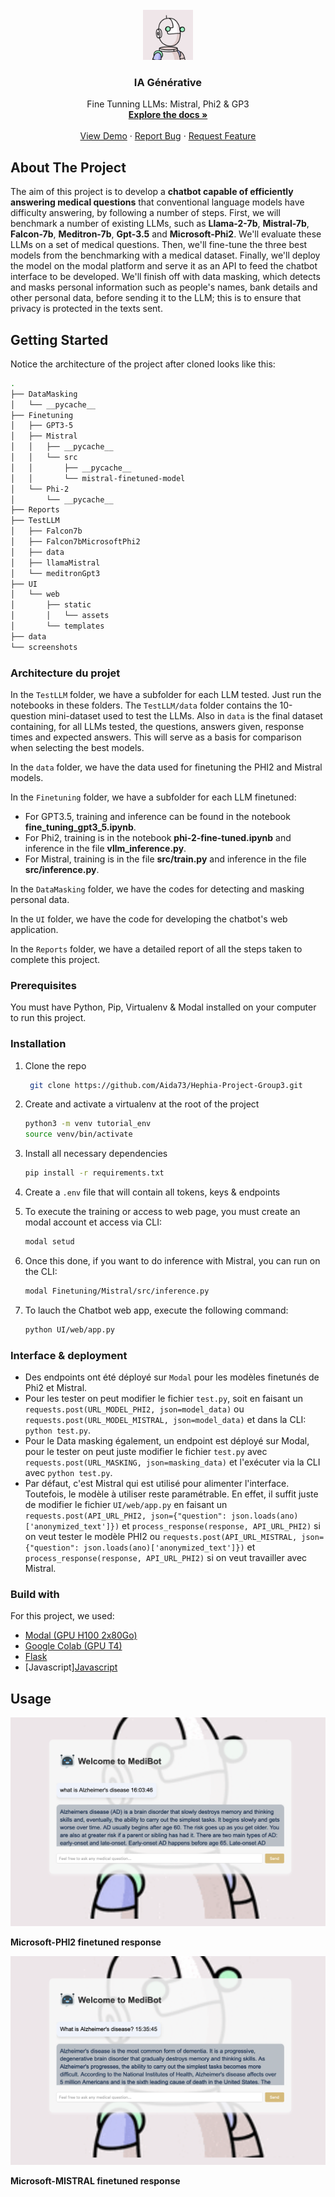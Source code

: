

<!-- PROJECT LOGO -->
<br />
<div align="center">
  <a href="https://github.com/othneildrew/Best-README-Template">
    <img src="/screenshots/bot.gif" alt="Logo" width="80" height="80">
  </a>

  <h3 align="center">IA Générative</h3>

  <p align="center">
    Fine Tunning LLMs: Mistral, Phi2 & GP3
    <br />
    <a href="https://github.com/othneildrew/Best-README-Template"><strong>Explore the docs »</strong></a>
    <br />
    <br />
    <a href="https://github.com/othneildrew/Best-README-Template">View Demo</a>
    &middot;
    <a href="https://github.com/othneildrew/Best-README-Template/issues/new?labels=bug&template=bug-report---.md">Report Bug</a>
    &middot;
    <a href="https://github.com/othneildrew/Best-README-Template/issues/new?labels=enhancement&template=feature-request---.md">Request Feature</a>
  </p>
</div>



<!-- ABOUT THE PROJECT -->
## About The Project
The aim of this project is to develop a **chatbot capable of efficiently answering medical questions** that conventional language models have difficulty answering, by following a number of steps. First, we will benchmark a number of existing LLMs, such as **Llama-2-7b**, **Mistral-7b**, **Falcon-7b**, **Meditron-7b**, **Gpt-3.5** and **Microsoft-Phi2**. We'll evaluate these LLMs on a set of medical questions. Then, we'll fine-tune the three best models from the benchmarking with a medical dataset. Finally, we'll deploy the model on the modal platform and serve it as an API to feed the chatbot interface to be developed. We'll finish off with data masking, which detects and masks personal information such as people's names, bank details and other personal data, before sending it to the LLM; this is to ensure that privacy is protected in the texts sent.

<!-- GETTING STARTED -->
## Getting Started

Notice the architecture of the project after cloned looks like this:
```bash
.
├── DataMasking
│   └── __pycache__
├── Finetuning
│   ├── GPT3-5
│   ├── Mistral
│   │   ├── __pycache__
│   │   └── src
│   │       ├── __pycache__
│   │       └── mistral-finetuned-model
│   └── Phi-2
│       └── __pycache__
├── Reports
├── TestLLM
│   ├── Falcon7b
│   ├── Falcon7bMicrosoftPhi2
│   ├── data
│   ├── llamaMistral
│   └── meditronGpt3
├── UI
│   └── web
│       ├── static
│       │   └── assets
│       └── templates
├── data
└── screenshots
```
<!-- ![Page_Web](/screenshots/demo.gif?raw=true) -->

### Architecture du projet


In the `TestLLM` folder, we have a subfolder for each LLM tested. Just run the notebooks in these folders. The `TestLLM/data` folder contains the 10-question mini-dataset used to test the LLMs. Also in `data` is the final dataset containing, for all LLMs tested, the questions, answers given, response times and expected answers. This will serve as a basis for comparison when selecting the best models.

In the `data` folder, we have the data used for finetuning the PHI2 and Mistral models.

In the `Finetuning` folder, we have a subfolder for each LLM finetuned:

- For GPT3.5, training and inference can be found in the notebook **fine_tuning_gpt3_5.ipynb**.
- For Phi2, training is in the notebook **phi-2-fine-tuned.ipynb** and inference in the file **vllm_inference.py**.
- For Mistral, training is in the file **src/train.py** and inference in the file **src/inference.py**.

In the `DataMasking` folder, we have the codes for detecting and masking personal data.

In the `UI` folder, we have the code for developing the chatbot's web application.

In the `Reports` folder, we have a detailed report of all the steps taken to complete this project.

### Prerequisites

You must have Python, Pip, Virtualenv & Modal installed on your computer to run this project.


### Installation

1. Clone the repo
   ```sh
    git clone https://github.com/Aida73/Hephia-Project-Group3.git
   ```
2. Create and activate a virtualenv at the root of the project
    ```sh
    python3 -m venv tutorial_env
    source venv/bin/activate
    ```
3. Install all necessary dependencies 
    ```sh
    pip install -r requirements.txt
    ```
4. Create a `.env` file that will contain all tokens, keys & endpoints

5. To execute the training or access to web page, you must create an modal account et access via CLI:
    ```sh
    modal setud
    ```
5. Once this done, if you want to do inference with Mistral, you can run on the CLI:
    ```sh
    modal Finetuning/Mistral/src/inference.py
    ```
6. To lauch the Chatbot web app, execute the following command:
    ```sh
    python UI/web/app.py
    ```


### Interface & deployment
- Des endpoints ont été déployé sur `Modal` pour les modèles finetunés de Phi2 et Mistral. 
- Pour les tester on peut modifier le fichier `test.py`, soit en faisant un `requests.post(URL_MODEL_PHI2, json=model_data)` ou `requests.post(URL_MODEL_MISTRAL, json=model_data)` et dans la CLI: `python test.py`.
- Pour le Data masking également, un endpoint est déployé sur Modal, pour le tester on peut juste modifier le fichier `test.py` avec `requests.post(URL_MASKING, json=masking_data)` et l'exécuter via la CLI avec `python test.py`.
- Par défaut, c'est Mistral qui est utilisé pour alimenter l'interface. Toutefois, le modèle à utiliser reste paramétrable. En effet, il suffit juste de modifier le fichier `UI/web/app.py` en faisant un `requests.post(API_URL_PHI2, json={"question": json.loads(ano)['anonymized_text']})` et `process_response(response, API_URL_PHI2)` si on veut tester le modèle PHI2 ou `requests.post(API_URL_MISTRAL, json={"question": json.loads(ano)['anonymized_text']})` et `process_response(response, API_URL_PHI2)` si on veut travailler avec Mistral.

### Build with

For this project, we used:
* [Modal (GPU H100 2x80Go)](https://modal.com/docs/guide/gpu)
* [Google Colab (GPU T4)](https://colab.research.google.com/)
* [Flask](https://flask.palletsprojects.com/en/stable/)
* [Javascript][Javascript](https://developer.mozilla.org/fr/docs/Web/JavaScript)


<!-- `Modal (GPU H100 2x80Go)` and `Google Colab (GPU T4)` platforms, the `python` programming language for model training, the `flask` python framework and `javascript` to develop the chatbot interface.
 -->

## Usage
![Page_Web](/screenshots/mistral.png?raw=true)

**Microsoft-PHI2 finetuned response**

![Page_Web](/screenshots/phi2.png?raw=true)

**Microsoft-MISTRAL finetuned response**
